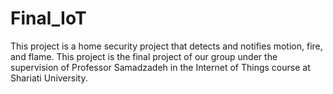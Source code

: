 # Final_IoT
This project is a home security project that detects and notifies motion, fire, and flame. This project is the final project of our group under the supervision of Professor Samadzadeh in the Internet of Things course at Shariati University.

